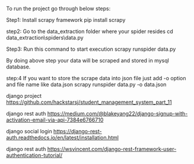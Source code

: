 To run the project go through below steps:

Step1: Install scrapy framework
pip install scrapy

step2: Go to the data_extraction folder where your spider resides
cd data_extraction\spiders\data.py

Step3: Run this command to start execution
 scrapy runspider data.py

By doing above step your data will be scraped and stored in mysql database.


step:4 If you want to store the scrape data into json file just add -o option and file name like data.json
scrapy runspider data.py -o data.json

django project
https://github.com/hackstarsj/student_management_system_part_11


django rest auth
https://medium.com/@blakeyang22/django-signup-with-activation-email-via-api-7384e6766710


django social login
https://django-rest-auth.readthedocs.io/en/latest/installation.html

django rest auth
https://wsvincent.com/django-rest-framework-user-authentication-tutorial/
